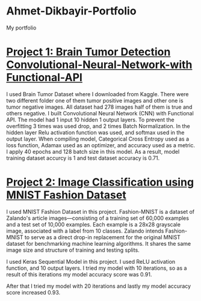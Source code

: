 # Ahmet-Dikbayir-Portfolio
My portfolio
# [Project 1: Brain Tumor Detection Convolutional-Neural-Network-with Functional-API](https://github.com/AhmetDikbayir/Convolutional-Neural-Network-with-Functional-API)

I used Brain Tumor Dataset where I downloaded from Kaggle. There were two different folder one of them tumor positive images and other one is tumor negative images. All dataset had 278 images half of them is true and others negative. I built Convolutional Neural Network (CNN) with Functional API. The model had 1 input 10 hidden 1 output layers. To prevent the overfitting 3 times was used drop, and 2 times Batch Normalization. In the hidden layer Relu activation function was used, and softmax used in the output layer. When compiling model, Categorical Cross Entropy used as a loss function, Adamax used as an optimizer, and accuracy used as a metric. I apply 40 epochs and 128 batch size in this model. As a result, model training dataset accurcy is 1 and test dataset accuracy is 0.71.

# [Project 2: Image Classification using MNIST Fashion Dataset](https://github.com/AhmetDikbayir/Neural-Network-Project-with-MNIST-Fashion-Dataset)

I used MNIST Fashion Dataset in this project. Fashion-MNIST is a dataset of Zalando's article images—consisting of a training set of 60,000 examples and a test set of 10,000 examples. Each example is a 28x28 grayscale image, associated with a label from 10 classes. Zalando intends Fashion-MNIST to serve as a direct drop-in replacement for the original MNIST dataset for benchmarking machine learning algorithms. It shares the same image size and structure of training and testing splits.

I used Keras Sequential Model in this project. I used ReLU activation function, and 10 output layers. I tried my model with 10 iterations, so as a result of this iterations my model accuracy score was 0.91.

After that I tried my model with 20 iterations and lastly my model accuracy score increased 0.93. 
